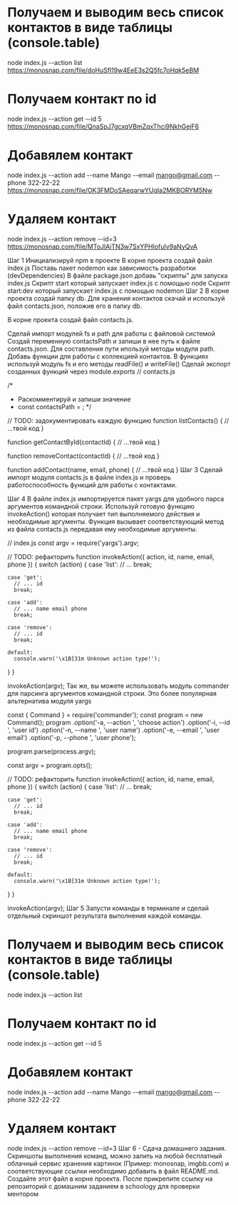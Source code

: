 # Получаем и выводим весь список контактов в виде таблицы (console.table)
node index.js --action list
https://monosnap.com/file/doHuSfl19w4EeE3s2Q5fc7oHqk5eBM  

# Получаем контакт по id
node index.js --action get --id 5
https://monosnap.com/file/QnaSpJ7gcxqVBmZqxThci9NkhGejF6

# Добавялем контакт
node index.js --action add --name Mango --email mango@gmail.com --phone 322-22-22
https://monosnap.com/file/OK3FMDoSAeqarwYUqIa2MKBORYM5Nw

# Удаляем контакт
node index.js --action remove --id=3
https://monosnap.com/file/MToJlAiTN3w7SxYPHIofuIv9aNyQvA









Шаг 1
Инициализируй npm в проекте
В корне проекта создай файл index.js
Поставь пакет nodemon как зависимость разработки (devDependencies)
В файле package.json добавь "скрипты" для запуска index.js
Скрипт start который запускает index.js с помощью node
Скрипт start:dev который запускает index.js с помощью nodemon
Шаг 2
В корне проекта создай папку db. Для хранения контактов скачай и используй файл contacts.json, положив его в папку db.

В корне проекта создай файл contacts.js.

Сделай импорт модулей fs и path для работы с файловой системой
Создай переменную contactsPath и запиши в нее путь к файле contacts.json. Для составления пути ипользуй методы модуля path.
Добавь функции для работы с коллекцией контактов. В функциях используй модуль fs и его методы readFile() и writeFile()
Сделай экспорт созданных функций через module.exports
// contacts.js

/*
 * Раскомментируй и запиши значение
 * const contactsPath = ;
 */

// TODO: задокументировать каждую функцию
function listContacts() {
  // ...твой код
}

function getContactById(contactId) {
  // ...твой код
}

function removeContact(contactId) {
  // ...твой код
}

function addContact(name, email, phone) {
  // ...твой код
}
Шаг 3
Сделай импорт модуля contacts.js в файле index.js и проверь работоспособность функций для работы с контактами.

Шаг 4
В файле index.js импортируется пакет yargs для удобного парса аргументов командной строки. Используй готовую функцию invokeAction() которая получает тип выполняемого действия и необходимые аргументы. Функция вызывает соответствующий метод из файла contacts.js передавая ему необходимые аргументы.

// index.js
const argv = require('yargs').argv;

// TODO: рефакторить
function invokeAction({ action, id, name, email, phone }) {
  switch (action) {
    case 'list':
      // ...
      break;

    case 'get':
      // ... id
      break;

    case 'add':
      // ... name email phone
      break;

    case 'remove':
      // ... id
      break;

    default:
      console.warn('\x1B[31m Unknown action type!');
  }
}

invokeAction(argv);
Так же, вы можете использовать модуль commander для парсинга аргументов командной строки. Это более популярная альтернатива модуля yargs

const { Command } = require('commander');
const program = new Command();
program
  .option('-a, --action <type>', 'choose action')
  .option('-i, --id <type>', 'user id')
  .option('-n, --name <type>', 'user name')
  .option('-e, --email <type>', 'user email')
  .option('-p, --phone <type>', 'user phone');

program.parse(process.argv);

const argv = program.opts();

// TODO: рефакторить
function invokeAction({ action, id, name, email, phone }) {
  switch (action) {
    case 'list':
      // ...
      break;

    case 'get':
      // ... id
      break;

    case 'add':
      // ... name email phone
      break;

    case 'remove':
      // ... id
      break;

    default:
      console.warn('\x1B[31m Unknown action type!');
  }
}

invokeAction(argv);
Шаг 5
Запусти команды в терминале и сделай отдельный скриншот результата выполнения каждой команды.

# Получаем и выводим весь список контактов в виде таблицы (console.table)
node index.js --action list

# Получаем контакт по id
node index.js --action get --id 5

# Добавялем контакт
node index.js --action add --name Mango --email mango@gmail.com --phone 322-22-22

# Удаляем контакт
node index.js --action remove --id=3
Шаг 6 - Сдача домашнего задания.
Скриншоты выполнения команд, можно залить на любой бесплатный облачный сервис хранения картинок (Пример: monosnap, imgbb.com) и соответствующие ссылки необходимо добавить в файл README.md. Создайте этот файл в корне проекта. После прикрепите ссылку на репозиторий с домашним заданием в schoology для проверки ментором